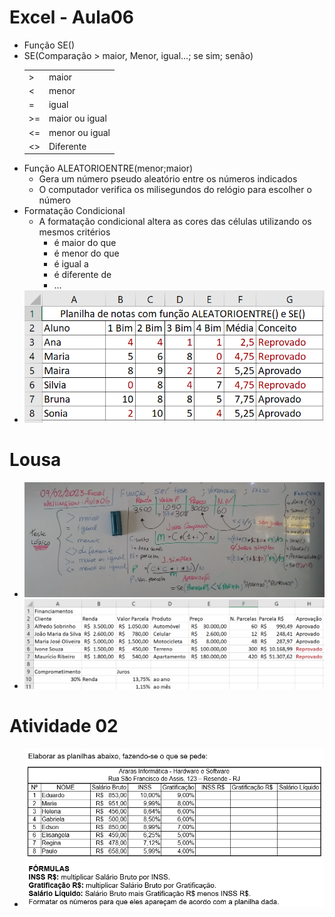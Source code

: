 # Excel - Aula06
- Função SE()
- SE(Comparação > maior, Menor, igual...; se sim; senão)
	<table>
	<tr><td>></td><td>maior</td></tr>
	<tr><td><</td><td>menor</td></tr>
	<tr><td>=</td><td>igual</td></tr>
	<tr><td>>=</td><td>maior ou igual</td></tr>
	<tr><td><=</td><td>menor ou igual</td></tr>
	<tr><td><></td><td>Diferente</td></tr>
	</table>
- Função ALEATORIOENTRE(menor;maior)
	- Gera um número pseudo aleatório entre os números indicados
	- O computador verifica os milisegundos do relógio para escolher o número
- Formatação Condicional
	- A formatação condicional altera as cores das células utilizando os mesmos critérios
		- é maior do que
		- é menor do que
		- é igual a
		- é diferente de
		- ...
- <img src="notas.png">
# Lousa
- <img src="lousa.jpg">
- <img src="juros.png">
# Atividade 02
- <img src="atividade02.png">
